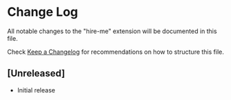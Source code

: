 # Change Log

All notable changes to the "hire-me" extension will be documented in this file.

Check [Keep a Changelog](http://keepachangelog.com/) for recommendations on how to structure this file.

## [Unreleased]

- Initial release